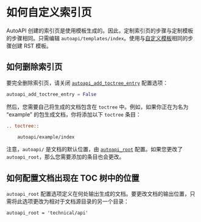 # 如何自定义索引页

AutoAPI 创建的索引页是使用模板生成的。因此，定制索引页的步骤与定制模板的步骤相同。只需编辑 `autoapi/templates/index`。使用与[自定义模板](customise-templates)相同的步骤创建 RST 模板。

## 如何删除索引页

要完全删除索引页，请关闭 [`autoapi_add_toctree_entry`](https://sphinx-autoapi.readthedocs.io/en/latest/reference/config.html#confval-autoapi_add_toctree_entry) 配置选项：

```python
autoapi_add_toctree_entry = False
```

然后，您需要自己将生成的文档包含在 `toctree` 中。例如，如果你正在为名为 “example” 的包生成文档，你将添加以下 `toctree` 条目：

```rst
.. toctree::

    autoapi/example/index
```

注意，`autoapi/` 是文档的默认位置，由 [`autoapi_root`](https://sphinx-autoapi.readthedocs.io/en/latest/reference/config.html#confval-autoapi_root) 配置。如果您更改了 `autoapi_root`，那么您需要添加的条目也会更改。

## 如何配置文档出现在 TOC 树中的位置

`autoapi_root` 配置选项定义在何处输出生成的文档。要更改文档的输出位置，只需将此选项更改为相对于文档源目录的另一个目录：

```
autoapi_root = 'technical/api'
```
